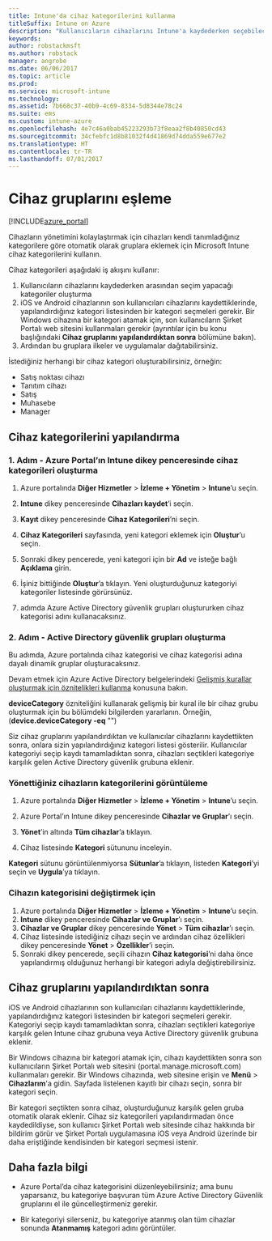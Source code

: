 ```yaml
---
title: Intune'da cihaz kategorilerini kullanma
titleSuffix: Intune on Azure
description: "Kullanıcıların cihazlarını Intune'a kaydederken seçebilecekleri cihaz kategorilerini kullanmayı öğrenin.\""
keywords: 
author: robstackmsft
ms.author: robstack
manager: angrobe
ms.date: 06/06/2017
ms.topic: article
ms.prod: 
ms.service: microsoft-intune
ms.technology: 
ms.assetid: 7b668c37-40b9-4c69-8334-5d8344e78c24
ms.suite: ems
ms.custom: intune-azure
ms.openlocfilehash: 4e7c46a0bab45223293b73f8eaa2f8b40850cd43
ms.sourcegitcommit: 34cfebfc1d8b81032f4d41869d74dda559e677e2
ms.translationtype: HT
ms.contentlocale: tr-TR
ms.lasthandoff: 07/01/2017
---
```

# <a name="map-device-groups"></a>Cihaz gruplarını eşleme


[!INCLUDE[azure_portal](./includes/azure_portal.md)]

Cihazların yönetimini kolaylaştırmak için cihazları kendi tanımladığınız kategorilere göre otomatik olarak gruplara eklemek için Microsoft Intune cihaz kategorilerini kullanın.

Cihaz kategorileri aşağıdaki iş akışını kullanır:
1. Kullanıcıların cihazlarını kaydederken arasından seçim yapacağı kategoriler oluşturma
3. iOS ve Android cihazlarının son kullanıcıları cihazlarını kaydettiklerinde, yapılandırdığınız kategori listesinden bir kategori seçmeleri gerekir. Bir Windows cihazına bir kategori atamak için, son kullanıcıların Şirket Portalı web sitesini kullanmaları gerekir (ayrıntılar için bu konu başlığındaki **Cihaz gruplarını yapılandırdıktan sonra** bölümüne bakın).
4. Ardından bu gruplara ilkeler ve uygulamalar dağıtabilirsiniz.

İstediğiniz herhangi bir cihaz kategori oluşturabilirsiniz, örneğin:
- Satış noktası cihazı
- Tanıtım cihazı
- Satış
- Muhasebe
- Manager

## <a name="how-to-configure-device-categories"></a>Cihaz kategorilerini yapılandırma

### <a name="step-1---create-device-categories-in-the-intune-blade-of-the-azure-portal"></a>1. Adım - Azure Portal’ın Intune dikey penceresinde cihaz kategorileri oluşturma
1. Azure portalında **Diğer Hizmetler** > **İzleme + Yönetim** > **Intune**’u seçin.
3. **Intune** dikey penceresinde **Cihazları kaydet**’i seçin.
3. **Kayıt** dikey penceresinde **Cihaz Kategorileri**’ni seçin.
4. **Cihaz Kategorileri** sayfasında, yeni kategori eklemek için **Oluştur**’u seçin.
5. Sonraki dikey pencerede, yeni kategori için bir **Ad** ve isteğe bağlı **Açıklama** girin.
6. İşiniz bittiğinde **Oluştur**’a tıklayın. Yeni oluşturduğunuz kategoriyi kategoriler listesinde görürsünüz.

2. adımda Azure Active Directory güvenlik grupları oluştururken cihaz kategorisi adını kullanacaksınız.

### <a name="step-2---create-azure-active-directory-security-groups"></a>2. Adım - Active Directory güvenlik grupları oluşturma
Bu adımda, Azure portalında cihaz kategorisi ve cihaz kategorisi adına dayalı dinamik gruplar oluşturacaksınız.

Devam etmek için Azure Active Directory belgelerindeki [Gelişmiş kurallar oluşturmak için öznitelikleri kullanma](https://azure.microsoft.com/documentation/articles/active-directory-accessmanagement-groups-with-advanced-rules/#using-attributes-to-create-rules-for-device-objects) konusuna bakın. 

**deviceCategory** özniteliğini kullanarak gelişmiş bir kural ile bir cihaz grubu oluşturmak için bu bölümdeki bilgilerden yararlanın. Örneğin, (**device.deviceCategory -eq** "*<the device category name you got from the Intune portal>*")

Siz cihaz gruplarını yapılandırdıktan ve kullanıcılar cihazlarını kaydettikten sonra, onlara sizin yapılandırdığınız kategori listesi gösterilir. Kullanıcılar kategoriyi seçip kaydı tamamladıktan sonra, cihazları seçtikleri kategoriye karşılık gelen Active Directory güvenlik grubuna eklenir.

### <a name="how-to-view-the-categories-of-devices-you-manage"></a>Yönettiğiniz cihazların kategorilerini görüntüleme

1.  Azure portalında **Diğer Hizmetler** > **İzleme + Yönetim** > **Intune**’u seçin.

2. Azure Portal’ın Intune dikey penceresinde **Cihazlar ve Gruplar**’ı seçin.

3.  **Yönet**’in altında **Tüm cihazlar**’a tıklayın.

4.  Cihaz listesinde **Kategori** sütununu inceleyin.

**Kategori** sütunu görüntülenmiyorsa **Sütunlar**’a tıklayın, listeden **Kategori**’yi seçin ve **Uygula**’ya tıklayın.

### <a name="to-change-the-category-of-a-device"></a>Cihazın kategorisini değiştirmek için

1. Azure portalında **Diğer Hizmetler** > **İzleme + Yönetim** > **Intune**’u seçin.
3. **Intune** dikey penceresinde **Cihazlar ve Gruplar**’ı seçin.
4. **Cihazlar ve Gruplar** dikey penceresinde **Yönet** > **Tüm cihazlar**’ı seçin.
5. Cihaz listesinde istediğiniz cihazı seçin ve ardından cihaz özellikleri dikey penceresinde **Yönet** > **Özellikler**’i seçin.
6. Sonraki dikey pencerede, seçili cihazın **Cihaz kategorisi**’ni daha önce yapılandırmış olduğunuz herhangi bir kategori adıyla değiştirebilirsiniz.

## <a name="after-you-configure-device-groups"></a>Cihaz gruplarını yapılandırdıktan sonra

iOS ve Android cihazlarının son kullanıcıları cihazlarını kaydettiklerinde, yapılandırdığınız kategori listesinden bir kategori seçmeleri gerekir. Kategoriyi seçip kaydı tamamladıktan sonra, cihazları seçtikleri kategoriye karşılık gelen Intune cihaz grubuna veya Active Directory güvenlik grubuna eklenir.

Bir Windows cihazına bir kategori atamak için, cihazı kaydettikten sonra son kullanıcıların Şirket Portalı web sitesini (portal.manage.microsoft.com) kullanmaları gerekir. Bir Windows cihazında, web sitesine erişin ve **Menü** > **Cihazlarım**'a gidin. Sayfada listelenen kayıtlı bir cihazı seçin, sonra bir kategori seçin. 

Bir kategori seçtikten sonra cihaz, oluşturduğunuz karşılık gelen gruba otomatik olarak eklenir. Cihaz siz kategorileri yapılandırmadan önce kaydedildiyse, son kullanıcı Şirket Portalı web sitesinde cihaz hakkında bir bildirim görür ve Şirket Portalı uygulamasına iOS veya Android üzerinde bir daha eriştiğinde kendisinden bir kategori seçmesi istenir.

## <a name="further-information"></a>Daha fazla bilgi
- Azure Portal’da cihaz kategorisini düzenleyebilirsiniz; ama bunu yaparsanız, bu kategoriye başvuran tüm Azure Active Directory Güvenlik gruplarını el ile güncelleştirmeniz gerekir.

- Bir kategoriyi silerseniz, bu kategoriye atanmış olan tüm cihazlar sonunda **Atanmamış** kategori adını görüntüler.



